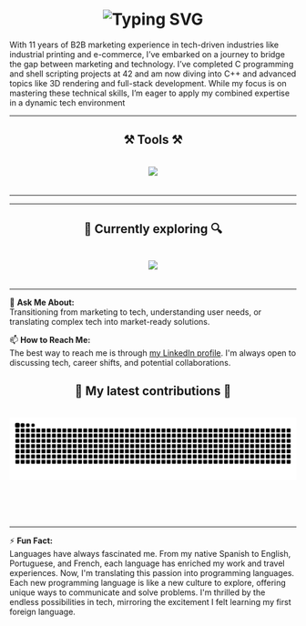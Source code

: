 <h1 align="center">
    <img src="https://readme-typing-svg.herokuapp.com?font=Press+Start+2P&duration=2500&pause=350&color=27C322&random=false&width=435&lines=Hi%2C+there!;I'm+Sandra+Kanna;student+at+42+School" alt="Typing SVG" />
</h1>

With 11 years of B2B marketing experience in tech-driven industries like industrial printing and e-commerce, I’ve embarked on a journey to bridge the gap between marketing and technology. I’ve completed C programming and shell scripting projects at 42 and am now diving into C++ and advanced topics like 3D rendering and full-stack development. While my focus is on mastering these technical skills, I’m eager to apply my combined expertise in a dynamic tech environment

---

<h2 align="center">⚒️ Tools ⚒️</h2>
<br/>
<div align="center">
    <img src="https://skillicons.dev/icons?i=vscode,github,c,bash,figma" /><br/>
</div>
<br/>
<hr/>

---

<h2 align="center">🔎 Currently exploring 🔍</h2>
<br/>
<div align="center">
    <img src="https://skillicons.dev/icons?i=python,numpy,cpp" /><br>
</div>
<br/>
<hr/>

💬 **Ask Me About:**  
Transitioning from marketing to tech, understanding user needs, or translating complex tech into market-ready solutions.

📫 **How to Reach Me:**  
The best way to reach me is through [my LinkedIn profile](https://www.linkedin.com/in/sandrakanna). I'm always open to discussing tech, career shifts, and potential collaborations.

<div align="center">
  <h2>🐍 My latest contributions 🐍</h2>
  <br>
  <img src="https://raw.githubusercontent.com/SandraKanna/SandraKanna/output/github-contribution-grid-snake.svg" />
  
  <br/><br/><br/>
</div>

---
⚡ **Fun Fact:**  
Languages have always fascinated me. From my native Spanish to English, Portuguese, and French, each language has enriched my work and travel experiences. Now, I'm translating this passion into programming languages. Each new programming language is like a new culture to explore, offering unique ways to communicate and solve problems. I'm thrilled by the endless possibilities in tech, mirroring the excitement I felt learning my first foreign language.

<!-- 
<img
  align="center"
  src="https://github-readme-stats.vercel.app/api/?username=SandraKanna&theme=dark"
>/
-->
